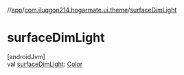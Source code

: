 //[app](../../index.md)/[com.jluqgon214.hogarmate.ui.theme](index.md)/[surfaceDimLight](surface-dim-light.md)

# surfaceDimLight

[androidJvm]\
val [surfaceDimLight](surface-dim-light.md): [Color](https://developer.android.com/reference/kotlin/androidx/compose/ui/graphics/Color.html)
